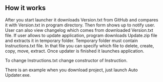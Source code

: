 ## How it works
After you start launcher it downloads Version.txt from GitHub and compares it with Version.txt in program directory.
Then form shows up to notify user. User can also view changelog which comes from downloaded Version.txt file. If user allows to update application, program downloads Update.zip file and extracts it in temporary folder.
Temporary folder must contain Instructions.txt file. In that file you can specify which file to delete, create, copy, move, extract.
Once updater is finished it launches application.

To change Instructions.txt change constructor of Instruction.

There is an example when you download project, just launch Auto Updater.exe.
